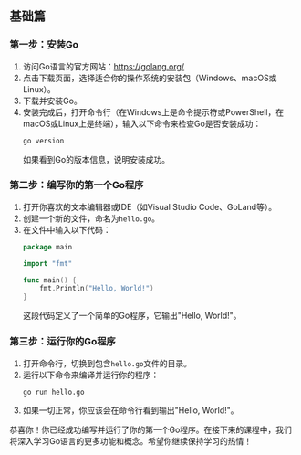 ## 基础篇
### 第一步：安装Go

1. 访问Go语言的官方网站：https://golang.org/
2. 点击下载页面，选择适合你的操作系统的安装包（Windows、macOS或Linux）。
3. 下载并安装Go。
4. 安装完成后，打开命令行（在Windows上是命令提示符或PowerShell，在macOS或Linux上是终端），输入以下命令来检查Go是否安装成功：
   ```bash
   go version
   ```
   如果看到Go的版本信息，说明安装成功。

### 第二步：编写你的第一个Go程序

1. 打开你喜欢的文本编辑器或IDE（如Visual Studio Code、GoLand等）。
2. 创建一个新的文件，命名为`hello.go`。
3. 在文件中输入以下代码：
   ```go
   package main

   import "fmt"

   func main() {
       fmt.Println("Hello, World!")
   }
   ```
   这段代码定义了一个简单的Go程序，它输出"Hello, World!"。

### 第三步：运行你的Go程序

1. 打开命令行，切换到包含`hello.go`文件的目录。
2. 运行以下命令来编译并运行你的程序：
   ```bash
   go run hello.go
   ```
3. 如果一切正常，你应该会在命令行看到输出"Hello, World!"。

恭喜你！你已经成功编写并运行了你的第一个Go程序。在接下来的课程中，我们将深入学习Go语言的更多功能和概念。希望你继续保持学习的热情！
<!-- ##{"timestamp":1672552987}## -->